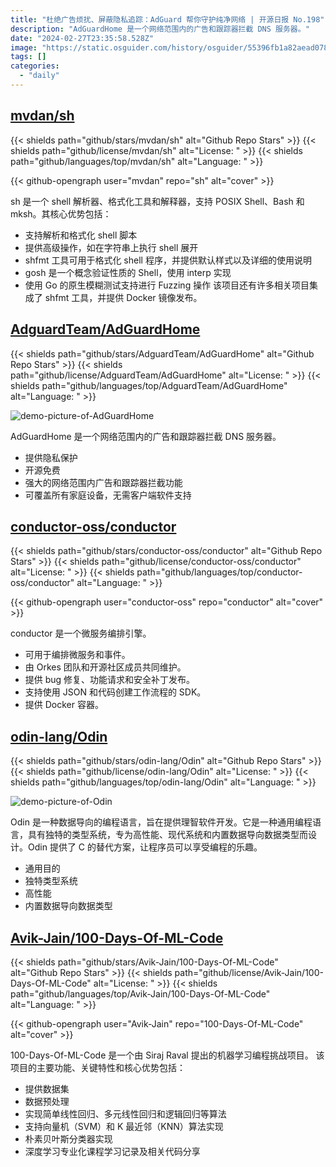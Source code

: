 ```yaml
---
title: "杜绝广告烦扰、屏蔽隐私追踪：AdGuard 帮你守护纯净网络 | 开源日报 No.198"
description: "AdGuardHome 是一个网络范围内的广告和跟踪器拦截 DNS 服务器。"
date: "2024-02-27T23:35:58.528Z"
image: "https://static.osguider.com/history/osguider/55396fb1a82aead078ee236dbaf47eba.png"
tags: []
categories:
  - "daily"
---
```


## [mvdan/sh](https://github.com/mvdan/sh)

{{< shields path="github/stars/mvdan/sh" alt="Github Repo Stars" >}} {{< shields path="github/license/mvdan/sh" alt="License: " >}} {{< shields path="github/languages/top/mvdan/sh" alt="Language: " >}}

{{< github-opengraph user="mvdan" repo="sh" alt="cover" >}}

sh 是一个 shell 解析器、格式化工具和解释器，支持 POSIX Shell、Bash 和 mksh。其核心优势包括：

- 支持解析和格式化 shell 脚本
- 提供高级操作，如在字符串上执行 shell 展开
- shfmt 工具可用于格式化 shell 程序，并提供默认样式以及详细的使用说明
- gosh 是一个概念验证性质的 Shell，使用 interp 实现
- 使用 Go 的原生模糊测试支持进行 Fuzzing 操作
该项目还有许多相关项目集成了 shfmt 工具，并提供 Docker 镜像发布。
  
## [AdguardTeam/AdGuardHome](https://github.com/AdguardTeam/AdGuardHome)

{{< shields path="github/stars/AdguardTeam/AdGuardHome" alt="Github Repo Stars" >}} {{< shields path="github/license/AdguardTeam/AdGuardHome" alt="License: " >}} {{< shields path="github/languages/top/AdguardTeam/AdGuardHome" alt="Language: " >}}

![demo-picture-of-AdGuardHome](https://static.osguider.com/subject/github/AdguardTeam/AdGuardHome/24994a832f761a23435d88323ddb3e65.gif)

AdGuardHome 是一个网络范围内的广告和跟踪器拦截 DNS 服务器。

- 提供隐私保护
- 开源免费
- 强大的网络范围内广告和跟踪器拦截功能
- 可覆盖所有家庭设备，无需客户端软件支持
  
## [conductor-oss/conductor](https://github.com/conductor-oss/conductor)

{{< shields path="github/stars/conductor-oss/conductor" alt="Github Repo Stars" >}} {{< shields path="github/license/conductor-oss/conductor" alt="License: " >}} {{< shields path="github/languages/top/conductor-oss/conductor" alt="Language: " >}}

{{< github-opengraph user="conductor-oss" repo="conductor" alt="cover" >}}

conductor 是一个微服务编排引擎。

- 可用于编排微服务和事件。
- 由 Orkes 团队和开源社区成员共同维护。
- 提供 bug 修复、功能请求和安全补丁发布。
- 支持使用 JSON 和代码创建工作流程的 SDK。
- 提供 Docker 容器。
  
## [odin-lang/Odin](https://github.com/odin-lang/Odin)

{{< shields path="github/stars/odin-lang/Odin" alt="Github Repo Stars" >}} {{< shields path="github/license/odin-lang/Odin" alt="License: " >}} {{< shields path="github/languages/top/odin-lang/Odin" alt="Language: " >}}

![demo-picture-of-Odin](https://static.osguider.com/subject/github/odin-lang/Odin/61398d4f5aedf102a2762ec26eb9c692.png)

Odin 是一种数据导向的编程语言，旨在提供理智软件开发。它是一种通用编程语言，具有独特的类型系统，专为高性能、现代系统和内置数据导向数据类型而设计。Odin 提供了 C 的替代方案，让程序员可以享受编程的乐趣。

- 通用目的
- 独特类型系统
- 高性能
- 内置数据导向数据类型
  
## [Avik-Jain/100-Days-Of-ML-Code](https://github.com/Avik-Jain/100-Days-Of-ML-Code)

{{< shields path="github/stars/Avik-Jain/100-Days-Of-ML-Code" alt="Github Repo Stars" >}} {{< shields path="github/license/Avik-Jain/100-Days-Of-ML-Code" alt="License: " >}} {{< shields path="github/languages/top/Avik-Jain/100-Days-Of-ML-Code" alt="Language: " >}}

{{< github-opengraph user="Avik-Jain" repo="100-Days-Of-ML-Code" alt="cover" >}}

100-Days-Of-ML-Code 是一个由 Siraj Raval 提出的机器学习编程挑战项目。
该项目的主要功能、关键特性和核心优势包括：

- 提供数据集
- 数据预处理
- 实现简单线性回归、多元线性回归和逻辑回归等算法
- 支持向量机（SVM）和 K 最近邻（KNN）算法实现
- 朴素贝叶斯分类器实现
- 深度学习专业化课程学习记录及相关代码分享
  
